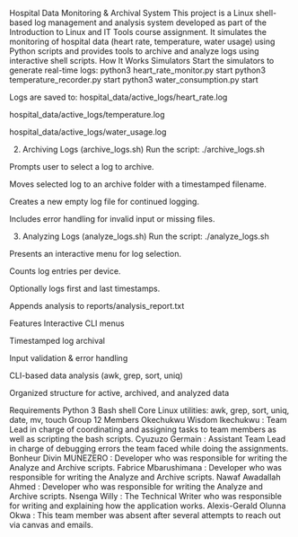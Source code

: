 Hospital Data Monitoring & Archival System
This project is a Linux shell-based log management and analysis system developed as part of the Introduction to Linux and IT Tools course assignment. It simulates the monitoring of hospital data (heart rate, temperature, water usage) using Python scripts and provides tools to archive and analyze logs using interactive shell scripts.
How It Works
Simulators
Start the simulators to generate real-time logs:
python3 heart_rate_monitor.py start
python3 temperature_recorder.py start
python3 water_consumption.py start

Logs are saved to:
hospital_data/active_logs/heart_rate.log


hospital_data/active_logs/temperature.log


hospital_data/active_logs/water_usage.log


2. Archiving Logs (archive_logs.sh)
Run the script:
./archive_logs.sh

Prompts user to select a log to archive.


Moves selected log to an archive folder with a timestamped filename.


Creates a new empty log file for continued logging.


Includes error handling for invalid input or missing files.

3. Analyzing Logs (analyze_logs.sh)
Run the script:
./analyze_logs.sh

Presents an interactive menu for log selection.


Counts log entries per device.


Optionally logs first and last timestamps.


Appends analysis to reports/analysis_report.txt


Features
Interactive CLI menus


Timestamped log archival


Input validation & error handling


CLI-based data analysis (awk, grep, sort, uniq)


Organized structure for active, archived, and analyzed data


Requirements
Python 3
Bash shell
Core Linux utilities: awk, grep, sort, uniq, date, mv, touch
 Group 12 Members
Okechukwu Wisdom Ikechukwu :  Team Lead in charge of coordinating and assigning tasks to team members as well as scripting the bash scripts.
Cyuzuzo Germain :  Assistant Team Lead in charge of debugging errors the team faced while doing the assignments.
Bonheur Divin MUNEZERO : Developer who was responsible for writing the Analyze and Archive scripts.
Fabrice Mbarushimana : Developer who was responsible for writing the Analyze and Archive scripts.
Nawaf Awadallah Ahmed : Developer who was responsible for writing the Analyze and Archive scripts.
Nsenga Willy :  The Technical Writer who was responsible for writing and explaining how the application works.
Alexis-Gerald Olunna Okwa : This team member was absent after several attempts to reach out via canvas and emails.
